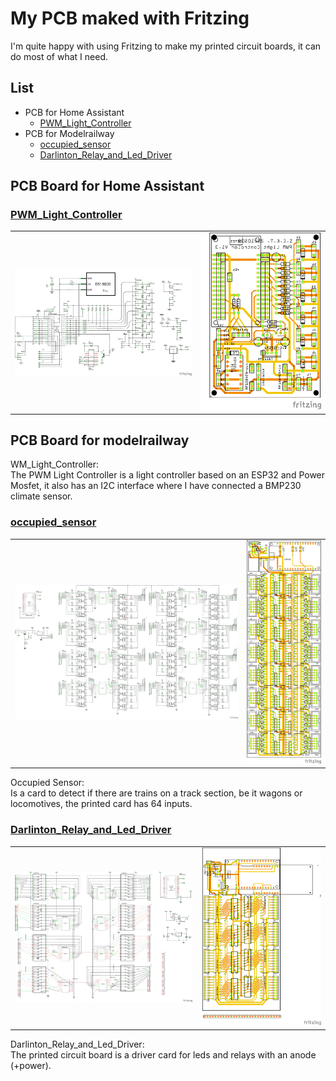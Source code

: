 # My PCB maked with Fritzing

I'm quite happy with using Fritzing to make my printed circuit boards, it can do most of what I need.

## List

* PCB for Home Assistant
  * [PWM_Light_Controller](./PWM_Light_Controller/PWM_Light_Controler_v1_3/PWM_Light_Controler_v1_3.fzz)
* PCB for Modelrailway
  * [occupied_sensor](./occupied_sensor/)
  * [Darlinton_Relay_and_Led_Driver](./Darlinton_Relay_and_Led_Driver/)

## PCB Board for Home Assistant

### [PWM_Light_Controller](./PWM_Light_Controller/PWM_Light_Controler_v1_3/PWM_Light_Controler_v1_3.fzz)

|||
|:---:|:---:|
|![schem](./PWM_Light_Controller/PWM_Light_Controler_v1_3/PWM_Light_Controler_v1_3_schem.png)|![pcb](./PWM_Light_Controller/PWM_Light_Controler_v1_3/PWM_Light_Controler_v1_3_pcb.png)||

## PCB Board for modelrailway

WM_Light_Controller:  
The PWM Light Controller is a light controller based on an ESP32 and Power Mosfet, it also has an I2C interface where I have connected a BMP230 climate sensor.

### [occupied_sensor](./occupied_sensor/) 

|||
|:---:|:---:|
|![schem](./occupied_sensor/v1/occupied_sensor_schem.png)|![](./occupied_sensor/v1/png/occupied_sensor_pcb.png)||

Occupied Sensor:  
Is a card to detect if there are trains on a track section, be it wagons or locomotives, the printed card has 64 inputs.

### [Darlinton_Relay_and_Led_Driver](./Darlinton_Relay_and_Led_Driver/)

|||
|:---:|:---:|
|![](./Darlinton_Relay_and_Led_Driver/PCF8574_ULN2803_schem.png)|![pcb](./Darlinton_Relay_and_Led_Driver/png/PCF8574_ULN2803_pcb.png)

Darlinton_Relay_and_Led_Driver:  
The printed circuit board is a driver card for leds and relays with an anode (+power).